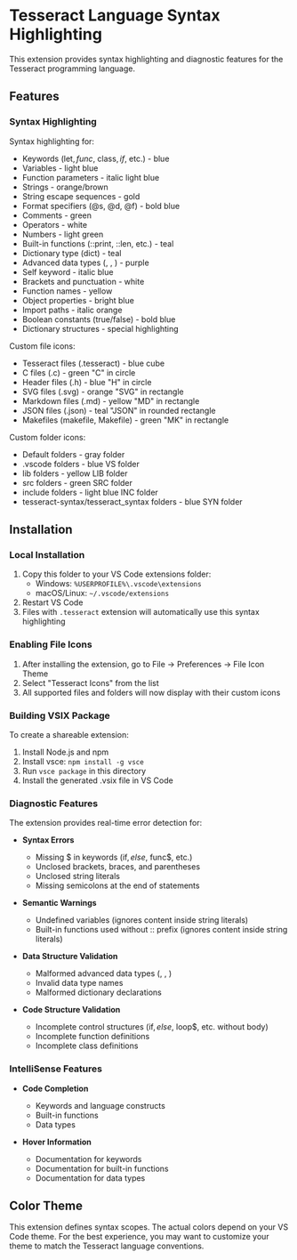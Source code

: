 # Tesseract Language Syntax Highlighting

This extension provides syntax highlighting and diagnostic features for the Tesseract programming language.

## Features

### Syntax Highlighting

Syntax highlighting for:
- Keywords (let$, func$, class$, if$, etc.) - blue
- Variables - light blue
- Function parameters - italic light blue
- Strings - orange/brown
- String escape sequences - gold
- Format specifiers (@s, @d, @f) - bold blue
- Comments - green
- Operators - white
- Numbers - light green
- Built-in functions (::print, ::len, etc.) - teal
- Dictionary type (dict) - teal
- Advanced data types (<stack>, <queue>, <linkedlist>) - purple
- Self keyword - italic blue
- Brackets and punctuation - white
- Function names - yellow
- Object properties - bright blue
- Import paths - italic orange
- Boolean constants (true/false) - bold blue
- Dictionary structures - special highlighting

Custom file icons:
- Tesseract files (.tesseract) - blue cube
- C files (.c) - green "C" in circle
- Header files (.h) - blue "H" in circle
- SVG files (.svg) - orange "SVG" in rectangle
- Markdown files (.md) - yellow "MD" in rectangle
- JSON files (.json) - teal "JSON" in rounded rectangle
- Makefiles (makefile, Makefile) - green "MK" in rectangle

Custom folder icons:
- Default folders - gray folder
- .vscode folders - blue VS folder
- lib folders - yellow LIB folder
- src folders - green SRC folder
- include folders - light blue INC folder
- tesseract-syntax/tesseract_syntax folders - blue SYN folder

## Installation

### Local Installation
1. Copy this folder to your VS Code extensions folder:
   - Windows: `%USERPROFILE%\.vscode\extensions`
   - macOS/Linux: `~/.vscode/extensions`
2. Restart VS Code
3. Files with `.tesseract` extension will automatically use this syntax highlighting

### Enabling File Icons
1. After installing the extension, go to File → Preferences → File Icon Theme
2. Select "Tesseract Icons" from the list
3. All supported files and folders will now display with their custom icons

### Building VSIX Package
To create a shareable extension:
1. Install Node.js and npm
2. Install vsce: `npm install -g vsce`
3. Run `vsce package` in this directory
4. Install the generated .vsix file in VS Code

### Diagnostic Features

The extension provides real-time error detection for:

- **Syntax Errors**
  - Missing $ in keywords (if$, else$, func$, etc.)
  - Unclosed brackets, braces, and parentheses
  - Unclosed string literals
  - Missing semicolons at the end of statements

- **Semantic Warnings**
  - Undefined variables (ignores content inside string literals)
  - Built-in functions used without :: prefix (ignores content inside string literals)

- **Data Structure Validation**
  - Malformed advanced data types (<stack>, <queue>, <linked>)
  - Invalid data type names
  - Malformed dictionary declarations

- **Code Structure Validation**
  - Incomplete control structures (if$, else$, loop$, etc. without body)
  - Incomplete function definitions
  - Incomplete class definitions

### IntelliSense Features

- **Code Completion**
  - Keywords and language constructs
  - Built-in functions
  - Data types

- **Hover Information**
  - Documentation for keywords
  - Documentation for built-in functions
  - Documentation for data types

## Color Theme

This extension defines syntax scopes. The actual colors depend on your VS Code theme.
For the best experience, you may want to customize your theme to match the Tesseract language conventions.